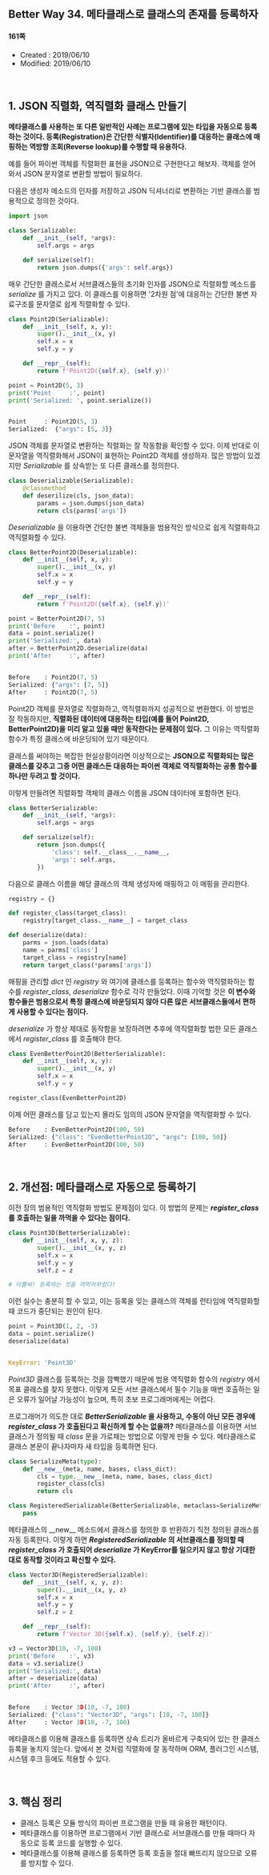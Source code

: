 ## Better Way 34. 메타클래스로 클래스의 존재를 등록하자

#### 161쪽

* Created : 2019/06/10
* Modified: 2019/06/10


<br>

## 1. JSON 직렬화, 역직렬화 클래스 만들기

**메타클래스를 사용하는 또 다른 일반적인 사례는 프로그램에 있는 타입을 자동으로 등록하는 것이다. 등록(Registration)은 간단한 식별자(Identifier)를 대응하는 클래스에 매핑하는 역방항 조회(Reverse lookup)를 수행할 때 유용하다.**

예를 들어 파이썬 객체를 직렬화한 표현을 JSON으로 구현한다고 해보자. 객체를 얻어와서 JSON 문자열로 변환할 방법이 필요하다.

다음은 생성자 메소드의 인자를 저장하고 JSON 딕셔너리로 변환하는 기반 클래스를 범용적으로 정의한 것이다.

```python
import json

class Serializable:
    def __init__(self, *args):
        self.args = args

    def serialize(self):
        return json.dumps({'args': self.args})
```

매우 간단한 클래스로서 서브클래스들의 초기화 인자를 JSON으로 직렬화할 메소드를 _serialize_ 를 가지고 있다. 이 클래스를 이용하면 '2차원 점'에 대응하는 간단한 불변 자료구조를 문자열로 쉽게 직렬화할 수 있다.

```python
class Point2D(Serializable):
    def __init__(self, x, y):
        super().__init__(x, y)
        self.x = x
        self.y = y

    def __repr__(self):
        return f'Point2D({self.x}, {self.y})'

point = Point2D(5, 3)
print('Point     :', point)
print('Serialized: ', point.serialize())


Point     : Point2D(5, 3)
Serialized:  {"args": [5, 3]}
```

JSON 객체를 문자열로 변환하는 직렬화는 잘 작동함을 확인할 수 있다. 이제 반대로 이 문자열을 역직렬화해서 JSON이 표현하는 Point2D 객체를 생성하자. 많은 방법이 있겠지만 _Serializable_ 를 상속받는 또 다른 클래스를 정의한다.

```python
class Deserializable(Serializable):
    @classmethod
    def deserilize(cls, json_data):
        params = json.dumps(json_data)
        return cls(parms['args'])
```

_Deserializable_ 을 이용하면 간단한 불변 객체들을 범용적인 방식으로 쉽게 직렬화하고 역직렬화할 수 있다.

```python
class BetterPoint2D(Deserializable):
    def __init__(self, x, y):
        super().__init__(x, y)
        self.x = x
        self.y = y

    def __repr__(self):
        return f'Point2D({self.x}, {self.y})'

point = BetterPoint2D(7, 5)
print('Before    :', point)
data = point.serialize()
print('Serialized:', data)
after = BetterPoint2D.deserialize(data)
print('After     :', after)


Before    : Point2D(7, 5)
Serialized: {"args": [7, 5]}
After     : Point2D(7, 5)
```

Point2D 객체를 문자열로 직렬화하고, 역직렬화까지 성공적으로 변환했다. 이 방법은 잘 작동하지만, **직렬화된 데이터에 대응하는 타입(예를 들어 Point2D, BetterPoint2D)을 미리 알고 있을 때만 동작한다는 문제점이 있다.** 그 이유는 역직렬화 함수가 특정 클래스에 바운딩되어 있기 때문이다.

클래스를 써야하는 복잡한 현실상황이라면 이상적으로는 **JSON으로 직렬화되는 많은 클래스를 갖추고 그중 어떤 클래스든 대응하는 파이썬 객체로 역직렬화하는 공통 함수를 하나만 두려고 할 것이다.**

이렇게 만들려면 직렬화할 객체의 클래스 이름을 JSON 데이터에 포함하면 된다.

```python
class BetterSerializable:
    def __init__(self, *args):
        self.args = args

    def serialize(self):
        return json.dumps({
            'class': self.__class__.__name__,
            'args': self.args,
        })
```

다음으로 클래스 이름을 해당 클래스의 객체 생성자에 매핑하고 이 매핑을 관리한다.

```python
registry = {}

def register_class(target_class):
    registry[target_class.__name__] = target_class

def deserialize(data):
    parms = json.loads(data)
    name = parms['class']
    target_class = registry[name]
    return target_class(*params['args'])
```

매핑을 관리할 _dict_ 인 _registry_ 와 여기에 클래스를 등록하는 함수와 역직렬화하는 함수를 *register\_class*, _deserialize_ 함수로 각각 만들었다. 이때 기억할 것은 **이 변수와 함수들은 범용으로서 특정 클래스에 바운딩되지 않아 다른 많은 서브클래스들에서 편하게 사용할 수 있다는 점이다.**

_deserialize_ 가 항상 제대로 동작함을 보장하려면 추후에 역직렬화할 법한 모든 클래스에서 *register\_class* 를 호출해야 한다.

```python
class EvenBetterPoint2D(BetterSerializable):
    def __init__(self, x, y):
        super().__init__(x, y)
        self.x = x
        self.y = y

register_class(EvenBetterPoint2D)
```

이제 어떤 클래스를 담고 있는지 몰라도 임의의 JSON 문자열을 역직렬화할 수 있다.

```python
Before    : EvenBetterPoint2D(100, 50)
Serialized: {"class": "EvenBetterPoint2D", "args": [100, 50]}
After     : EvenBetterPoint2D(100, 50)
```

<br>

## 2. 개선점: 메타클래스로 자동으로 등록하기

이전 장의 범용적인 역직렬화 방법도 문제점이 있다. 이 방법의 문제는 **_register\_class_ 를 호출하는 일을 까먹을 수 있다는 점이다.**


```python
class Point3D(BetterSerializable):
    def __init__(self, x, y, z):
        super().__init__(x, y, z)
        self.x = x
        self.y = y
        self.z = z

# 아뿔싸! 등록하는 것을 까먹어부렸다!
```

이런 실수는 충분히 할 수 있고, 이는 등록을 잊는 클래스의 객체를 런타임에 역직렬화할 때 코드가 중단되는 원인이 된다.

```python
point = Point3D(1, 2, -3)
data = point.serialize()
deserialize(data)


KeyError: 'Point3D'
```

_Point3D_ 클래스를 등록하는 것을 깜빡했기 때문에 범용 역직렬화 함수의 _registry_ 에서 목표 클래스를 찾지 못했다. 이렇게 모든 서브 클래스에서 필수 기능을 매번 호출하는 일은 오류가 일어날 가능성이 높으며, 특히 초보 프로그래머에게는 어렵다.  

프로그래머가 의도한 대로 **_BetterSerializable_ 을 사용하고, 수동이 아닌 모든 경우에 *register\_class* 가 호출된다고 확신하게 할 수는 없을까?** 메타클래스를 이용하면 서브클래스가 정의될 때 _class_ 문을 가로채는 방법으로 이렇게 만들 수 있다. 메타클래스로 클래스 본문이 끝나자마자 새 타입을 등록하면 된다.

```python
class SerializeMeta(type):
    def __new__(meta, name, bases, class_dict):
        cls = type.__new__(meta, name, bases, class_dict)
        register_class(cls)
        return cls

class RegisteredSerializable(BetterSerializable, metaclass=SerializeMeta):
    pass
```

메타클래스의 \_\_new\_\_ 메소드에서 클래스를 정의한 후 반환하기 직전 정의된 클래스를 자동 등록한다. 이렇게 하면 **_RegisteredSerializable_ 의 서브클래스를 정의할 때 *register\_class* 가 호출되어 _deserialize_ 가 KeyError를 일으키지 않고 항상 기대한 대로 동작할 것이라고 확신할 수 있다.**


```python
class Vector3D(RegisteredSerializable):
    def __init__(self, x, y, z):
        super().__init__(x, y, z)
        self.x = x
        self.y = y
        self.z = z

    def __repr__(self):
        return f'Vector 3D({self.x}, {self.y}, {self.z})'

v3 = Vector3D(10, -7, 100)
print('Before    :', v3)
data = v3.serialize()
print('Serialized:', data)
after = deserialize(data)
print('After     :', after)


Before    : Vector 3D(10, -7, 100)
Serialized: {"class": "Vector3D", "args": [10, -7, 100]}
After     : Vector 3D(10, -7, 100)
```

메타클래스를 이용해 클래스를 등록하면 상속 트리가 올바르게 구축되어 있는 한 클래스 등록을 놓치지 않는다. 앞에서 본 것처럼 직렬화에 잘 동작하며 ORM, 플러그인 시스템, 시스템 후크 등에도 적용할 수 있다.


<br>

## 3. 핵심 정리

* 클래스 등록은 모듈 방식의 파이썬 프로그램을 만들 때 유용한 패턴이다.
* 메타클래스를 이용하면 프로그램에서 기반 클래스로 서브클래스를 만들 때마다 자동으로 등록 코드를 실행할 수 있다.
* 메타클래스를 이용해 클래스를 등록하면 등록 호출을 절대 빠뜨리지 않으므로 오류를 방지할 수 있다.
